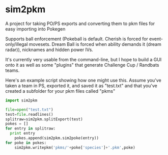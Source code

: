sim2pkm
=======

A project for taking PO/PS exports and converting them to pkm files for easy importing into Pokegen

Supports ball enforcement (Pokeball is default. Cherish is forced for event-only/illegal movesets. Dream Ball is forced when ability demands it (dream radar)), nicknames and hidden power IVs.

It's currently very usable from the command-line, but I hope to build a GUI onto it as well as some "plugins" that generate Challenge Cup / Randbats teams.

Here's an example script showing how one might use this. Assume you've taken a team in PS, exported it, and saved it as "test.txt" and that you've created a subfolder for your pkm files called "pkms"

```python
import sim2pkm

file=open("test.txt")
test=file.readlines()
splitraw=sim2pkm.splitExport(test)
pokes = []
for entry in splitraw:
  print entry
	pokes.append(sim2pkm.sim2poke(entry))
for poke in pokes:
	sim2pkm.writepkm('pkms/'+poke['species']+'.pkm',poke)
```
